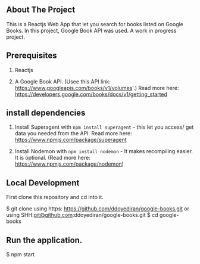 ## About The Project
This is a Reactjs Web App that let you search for books listed on Google Books. In this project, Google Book API was used. A work in progress project. 


## Prerequisites
1. Reactjs

2. A Google Book API. (Usee this API link: https://www.googleapis.com/books/v1/volumes'.) Read more here: https://developers.google.com/books/docs/v1/getting_started



## install dependencies
1. Install Superagent with `npm install superagent` - this let you access/ get data you needed from the API. Read more here: https://www.npmjs.com/package/superagent

2. Install Nodemon with `npm install nodemon` - It makes recompiling easier. It is optional. (Read more here: https://www.npmjs.com/package/nodemon)



## Local Development
First clone this repository and cd into it.

$ git clone using https: https://github.com/ddoyediran/google-books.git or using SHH:git@github.com:ddoyediran/google-books.git
$ cd google-books



## Run the application.
$ npm start
